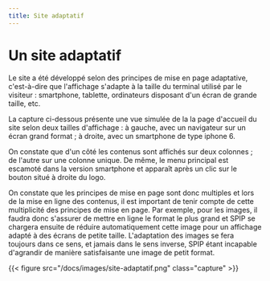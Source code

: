 ```yaml
---
title: Site adaptatif
---
```

# Un site adaptatif
Le site a été développé selon des principes de mise en page adaptative, c'est-à-dire que l'affichage s'adapte à la taille du terminal utilisé par le visiteur : smartphone, tablette, ordinateurs disposant d'un écran de grande taille, etc.

La capture ci-dessous présente une vue simulée de la la page d'accueil du site selon deux tailles d'affichage : à gauche, avec un navigateur sur un écran grand format ; à droite, avec un smartphone de type iphone 6.

On constate que d'un côté les contenus sont affichés sur deux colonnes ; de l'autre sur une colonne unique. De même, le menu principal est escamoté dans la version smartphone et apparaît après un clic sur le bouton situé à droite du logo.

On constate que les principes de mise en page sont donc multiples et lors de la mise en ligne des contenus, il est important de tenir compte de cette multiplicité des principes de mise en page. Par exemple, pour les images, il faudra donc s'assurer de mettre en ligne le format le plus grand et SPIP se chargera ensuite de réduire automatiquement cette image pour un affichage adapté à des écrans de petite taille. L'adaptation des images se fera toujours dans ce sens, et jamais dans le sens inverse, SPIP étant incapable d'agrandir de manière satisfaisante une image de petit format.


{{< figure src="/docs/images/site-adaptatif.png" class="capture" >}}
